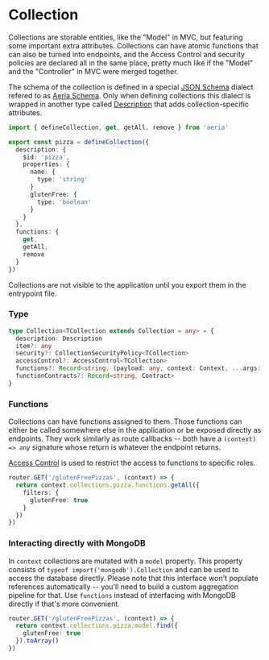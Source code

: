 # Collection

Collections are storable entities, like the "Model" in MVC, but featuring some important extra attributes. Collections can have atomic functions that can also be turned into endpoints, and the Access Control and security policies are declared all in the same place, pretty much like if the "Model" and the "Controller" in MVC were merged together.

The schema of the collection is defined in a special [JSON Schema](https://json-schema.org) dialect refered to as [Aeria Schema](/aeria/aeria-schema). Only when defining collections this dialect is wrapped in another type called [Description](/aeria/description) that adds collection-specific attributes.

```typescript
import { defineCollection, get, getAll, remove } from 'aeria'

export const pizza = defineCollection({
  description: {
    $id: 'pizza',
    properties: {
      name: {
        type: 'string'
      }
      glutenFree: {
        type: 'boolean'
      }
    }
  },
  functions: {
    get,
    getAll,
    remove
  }
})
```

Collections are not visible to the application until you export them in the entrypoint file.

### Type

```typescript
type Collection<TCollection extends Collection = any> = {
  description: Description
  item?: any
  security?: CollectionSecurityPolicy<TCollection>
  accessControl?: AccessControl<TCollection>
  functions?: Record<string, (payload: any, context: Context, ...args: any[])=> any>
  functionContracts?: Record<string, Contract>
}
```

### Functions

Collections can have functions assigned to them. Those functions can either be called somewhere else in the application or be exposed directly as endpoints. They work similarly as route callbacks -- both have a `(context) => any` signature whose return is whatever the endpoint returns.

[Access Control](/aeria/access-control) is used to restrict the access to functions to specific roles.

```typescript
router.GET('/glutenFreePizzas', (context) => {
  return context.collections.pizza.functions.getAll({
    filters: {
      glutenFree: true
    }
  })
})
```

### Interacting directly with MongoDB

In `context` collections are mutated with a `model` property. This property consists of `typeof import('mongodb').Collection` and can be used to access the database directly. Please note that this interface won't populate references automatically -- you'll need to build a custom aggregation pipeline for that. Use `functions` instead of interfacing with MongoDB directly if that's more convenient.

```typescript
router.GET('/glutenFreePizzas', (context) => {
  return context.collections.pizza.model.find({
    glutenFree: true
  }).toArray()
})
```



